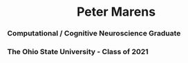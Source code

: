 <h1 align="center">Peter Marens</h1>
<h3>Computational / Cognitive Neuroscience Graduate</h3>
<h3>The Ohio State University - Class of 2021</h3>
